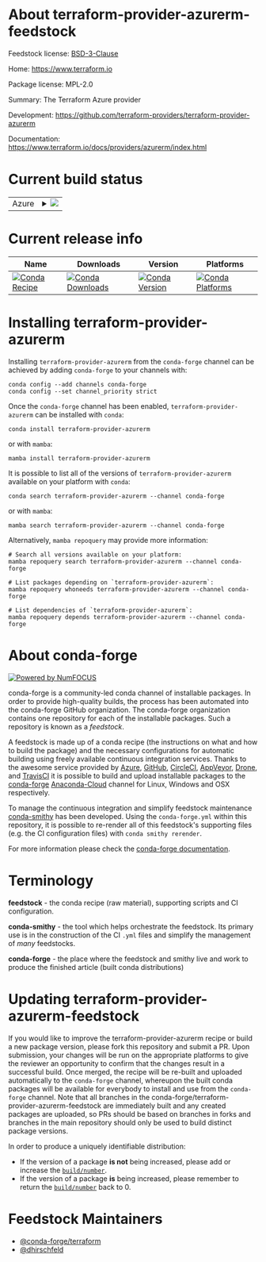 About terraform-provider-azurerm-feedstock
==========================================

Feedstock license: [BSD-3-Clause](https://github.com/conda-forge/terraform-provider-azurerm-feedstock/blob/main/LICENSE.txt)

Home: https://www.terraform.io

Package license: MPL-2.0

Summary: The Terraform Azure provider

Development: https://github.com/terraform-providers/terraform-provider-azurerm

Documentation: https://www.terraform.io/docs/providers/azurerm/index.html

Current build status
====================


<table>
    
  <tr>
    <td>Azure</td>
    <td>
      <details>
        <summary>
          <a href="https://dev.azure.com/conda-forge/feedstock-builds/_build/latest?definitionId=2002&branchName=main">
            <img src="https://dev.azure.com/conda-forge/feedstock-builds/_apis/build/status/terraform-provider-azurerm-feedstock?branchName=main">
          </a>
        </summary>
        <table>
          <thead><tr><th>Variant</th><th>Status</th></tr></thead>
          <tbody><tr>
              <td>linux_64</td>
              <td>
                <a href="https://dev.azure.com/conda-forge/feedstock-builds/_build/latest?definitionId=2002&branchName=main">
                  <img src="https://dev.azure.com/conda-forge/feedstock-builds/_apis/build/status/terraform-provider-azurerm-feedstock?branchName=main&jobName=linux&configuration=linux%20linux_64_" alt="variant">
                </a>
              </td>
            </tr><tr>
              <td>osx_64</td>
              <td>
                <a href="https://dev.azure.com/conda-forge/feedstock-builds/_build/latest?definitionId=2002&branchName=main">
                  <img src="https://dev.azure.com/conda-forge/feedstock-builds/_apis/build/status/terraform-provider-azurerm-feedstock?branchName=main&jobName=osx&configuration=osx%20osx_64_" alt="variant">
                </a>
              </td>
            </tr><tr>
              <td>win_64</td>
              <td>
                <a href="https://dev.azure.com/conda-forge/feedstock-builds/_build/latest?definitionId=2002&branchName=main">
                  <img src="https://dev.azure.com/conda-forge/feedstock-builds/_apis/build/status/terraform-provider-azurerm-feedstock?branchName=main&jobName=win&configuration=win%20win_64_" alt="variant">
                </a>
              </td>
            </tr>
          </tbody>
        </table>
      </details>
    </td>
  </tr>
</table>

Current release info
====================

| Name | Downloads | Version | Platforms |
| --- | --- | --- | --- |
| [![Conda Recipe](https://img.shields.io/badge/recipe-terraform--provider--azurerm-green.svg)](https://anaconda.org/conda-forge/terraform-provider-azurerm) | [![Conda Downloads](https://img.shields.io/conda/dn/conda-forge/terraform-provider-azurerm.svg)](https://anaconda.org/conda-forge/terraform-provider-azurerm) | [![Conda Version](https://img.shields.io/conda/vn/conda-forge/terraform-provider-azurerm.svg)](https://anaconda.org/conda-forge/terraform-provider-azurerm) | [![Conda Platforms](https://img.shields.io/conda/pn/conda-forge/terraform-provider-azurerm.svg)](https://anaconda.org/conda-forge/terraform-provider-azurerm) |

Installing terraform-provider-azurerm
=====================================

Installing `terraform-provider-azurerm` from the `conda-forge` channel can be achieved by adding `conda-forge` to your channels with:

```
conda config --add channels conda-forge
conda config --set channel_priority strict
```

Once the `conda-forge` channel has been enabled, `terraform-provider-azurerm` can be installed with `conda`:

```
conda install terraform-provider-azurerm
```

or with `mamba`:

```
mamba install terraform-provider-azurerm
```

It is possible to list all of the versions of `terraform-provider-azurerm` available on your platform with `conda`:

```
conda search terraform-provider-azurerm --channel conda-forge
```

or with `mamba`:

```
mamba search terraform-provider-azurerm --channel conda-forge
```

Alternatively, `mamba repoquery` may provide more information:

```
# Search all versions available on your platform:
mamba repoquery search terraform-provider-azurerm --channel conda-forge

# List packages depending on `terraform-provider-azurerm`:
mamba repoquery whoneeds terraform-provider-azurerm --channel conda-forge

# List dependencies of `terraform-provider-azurerm`:
mamba repoquery depends terraform-provider-azurerm --channel conda-forge
```


About conda-forge
=================

[![Powered by
NumFOCUS](https://img.shields.io/badge/powered%20by-NumFOCUS-orange.svg?style=flat&colorA=E1523D&colorB=007D8A)](https://numfocus.org)

conda-forge is a community-led conda channel of installable packages.
In order to provide high-quality builds, the process has been automated into the
conda-forge GitHub organization. The conda-forge organization contains one repository
for each of the installable packages. Such a repository is known as a *feedstock*.

A feedstock is made up of a conda recipe (the instructions on what and how to build
the package) and the necessary configurations for automatic building using freely
available continuous integration services. Thanks to the awesome service provided by
[Azure](https://azure.microsoft.com/en-us/services/devops/), [GitHub](https://github.com/),
[CircleCI](https://circleci.com/), [AppVeyor](https://www.appveyor.com/),
[Drone](https://cloud.drone.io/welcome), and [TravisCI](https://travis-ci.com/)
it is possible to build and upload installable packages to the
[conda-forge](https://anaconda.org/conda-forge) [Anaconda-Cloud](https://anaconda.org/)
channel for Linux, Windows and OSX respectively.

To manage the continuous integration and simplify feedstock maintenance
[conda-smithy](https://github.com/conda-forge/conda-smithy) has been developed.
Using the ``conda-forge.yml`` within this repository, it is possible to re-render all of
this feedstock's supporting files (e.g. the CI configuration files) with ``conda smithy rerender``.

For more information please check the [conda-forge documentation](https://conda-forge.org/docs/).

Terminology
===========

**feedstock** - the conda recipe (raw material), supporting scripts and CI configuration.

**conda-smithy** - the tool which helps orchestrate the feedstock.
                   Its primary use is in the construction of the CI ``.yml`` files
                   and simplify the management of *many* feedstocks.

**conda-forge** - the place where the feedstock and smithy live and work to
                  produce the finished article (built conda distributions)


Updating terraform-provider-azurerm-feedstock
=============================================

If you would like to improve the terraform-provider-azurerm recipe or build a new
package version, please fork this repository and submit a PR. Upon submission,
your changes will be run on the appropriate platforms to give the reviewer an
opportunity to confirm that the changes result in a successful build. Once
merged, the recipe will be re-built and uploaded automatically to the
`conda-forge` channel, whereupon the built conda packages will be available for
everybody to install and use from the `conda-forge` channel.
Note that all branches in the conda-forge/terraform-provider-azurerm-feedstock are
immediately built and any created packages are uploaded, so PRs should be based
on branches in forks and branches in the main repository should only be used to
build distinct package versions.

In order to produce a uniquely identifiable distribution:
 * If the version of a package **is not** being increased, please add or increase
   the [``build/number``](https://docs.conda.io/projects/conda-build/en/latest/resources/define-metadata.html#build-number-and-string).
 * If the version of a package **is** being increased, please remember to return
   the [``build/number``](https://docs.conda.io/projects/conda-build/en/latest/resources/define-metadata.html#build-number-and-string)
   back to 0.

Feedstock Maintainers
=====================

* [@conda-forge/terraform](https://github.com/conda-forge/terraform/)
* [@dhirschfeld](https://github.com/dhirschfeld/)

